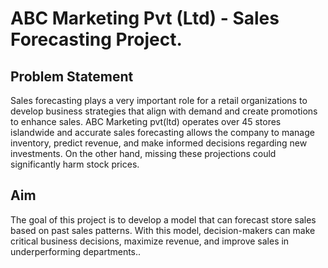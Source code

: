 # ABC Marketing Pvt (Ltd) - Sales Forecasting Project.

## Problem Statement
Sales forecasting plays a very important role for a retail organizations to develop business strategies that align with demand and create promotions to enhance sales. 
ABC Marketing pvt(ltd) operates over 45 stores islandwide and accurate sales forecasting allows the company to manage inventory, predict revenue, and make informed decisions regarding new investments. On the other hand, missing these projections could significantly harm stock prices.

## Aim
The goal of this project is to develop a model that can forecast store sales based on past sales patterns. With this model, decision-makers can make critical business decisions, maximize revenue, and improve sales in underperforming departments..
